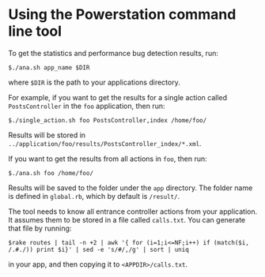 # Using the Powerstation command line tool

To get the statistics and performance bug detection results, run:

```$./ana.sh app_name $DIR```

where `$DIR` is the path to your applications directory.

For example, if you want to get the results for a single action called `PostsController` in the `foo` application, then run:
```
$./single_action.sh foo PostsController,index /home/foo/
```

Results will be stored in `../application/foo/results/PostsController_index/*.xml`.

If you want to get the results from all actions in `foo`, then run:
```
$./ana.sh foo /home/foo/
```

Results will be saved to the folder under the `app` directory.
The folder name is defined in `global.rb`, which by default is `/result/`.

The tool needs to know all entrance controller actions from your application. It assumes them to be stored in a file called `calls.txt`. You can generate that file by running:

```
$rake routes | tail -n +2 | awk '{ for (i=1;i<=NF;i++) if (match($i, /.#./)) print $i}' | sed -e 's/#/,/g' | sort | uniq
```
in your app, and then copying it to `<APPDIR>/calls.txt`.
